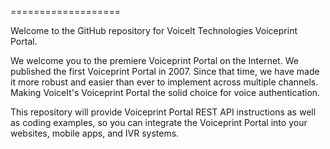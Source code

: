 ===================

Welcome to the GitHub repository for VoiceIt Technologies Voiceprint Portal.

We welcome you to the premiere Voiceprint Portal on the Internet. We published 
the first Voiceprint Portal in 2007. Since that time, we have made it more 
robust and easier than ever to implement across multiple channels. Making 
VoiceIt's Voiceprint Portal the solid choice for voice authentication.

This repository will provide Voiceprint Portal REST API instructions as well as
coding examples, so you can integrate the Voiceprint Portal into your 
websites, mobile apps, and IVR systems. 




